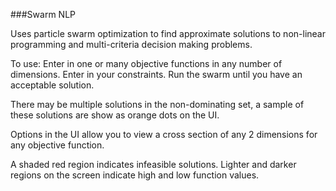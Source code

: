 ﻿
###Swarm NLP 

Uses particle swarm optimization to find approximate solutions to
non-linear programming and multi-criteria decision making problems.

To use:
Enter in one or many objective functions in any number of dimensions.
Enter in your constraints.
Run the swarm until you have an acceptable solution. 

There may be multiple solutions in the non-dominating set, a sample
of these solutions are show as orange dots on the UI.

Options in the UI allow you to view a cross section of any 2 dimensions
for any objective function.

A shaded red region indicates infeasible solutions.
Lighter and darker regions on the screen indicate high and low function values.

